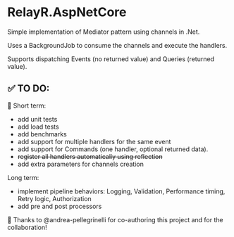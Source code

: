 ﻿# RelayR.AspNetCore

Simple implementation of Mediator pattern using channels in .Net.

Uses a BackgroundJob to consume the channels and execute the handlers.

Supports dispatching Events (no returned value) and Queries (returned value).

## ✅ TO DO:
📌 Short term:
- add unit tests
- add load tests
- add benchmarks
- add support for multiple handlers for the same event
- add support for Commands (one handler, optional returned data).
- ~~register all handlers automatically using reflection~~
- add extra parameters for channels creation

Long term:
- implement pipeline behaviors: Logging, Validation, Performance timing, Retry logic, Authorization
- add pre and post processors

🙏 Thanks to @andrea-pellegrinelli for co-authoring this project and for the collaboration!